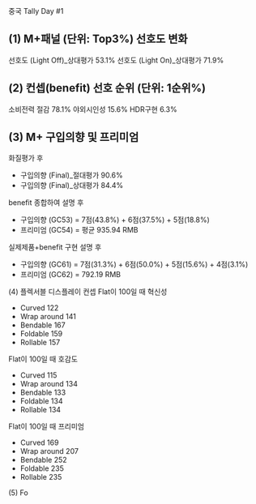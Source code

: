중국 Tally Day #1

(1) M+패널 (단위: Top3%) 선호도 변화
--------------------------------------------------
선호도 (Light Off)_상대평가	53.1%
선호도 (Light On)_상대평가	71.9%


(2) 컨셉(benefit) 선호 순위 (단위: 1순위%)
--------------------------------------------------
소비전력 절감	78.1%
야외시인성	15.6%
HDR구현		6.3%

(3) M+ 구입의향 및 프리미엄
--------------------------------------------------
화질평가 후 
- 구입의향 (Final)_절대평가	90.6%
- 구입의향 (Final)_상대평가	84.4%

benefit 종합하여 설명 후
- 구입의향 (GC53) = 7점(43.8%) + 6점(37.5%) + 5점(18.8%)
- 프리미엄 (GC54) = 평균 935.94 RMB

실제제품+benefit 구현 설명 후
- 구입의향 (GC61) = 7점(31.3%) + 6점(50.0%) + 5점(15.6%) + 4점(3.1%)
- 프리미엄 (GC62) = 792.19 RMB


(4) 플렉서블 디스플레이 컨셉
Flat이 100일 때 혁신성
- Curved			122
- Wrap around		141
- Bendable		167
- Foldable		159
- Rollable			157

Flat이 100일 때 호감도
- Curved			115
- Wrap around		134
- Bendable		133
- Foldable		134
- Rollable			134

Flat이 100일 때 프리미엄
- Curved			169
- Wrap around		207
- Bendable		252
- Foldable		235
- Rollable			235

(5) Fo




